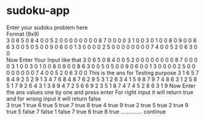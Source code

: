 # sudoku-app


Enter your sudoku problem here <br />
Format (9x9) <br />
 3 0 6 5 0 8 4 0 0 
 5 2 0 0 0 0 0 0 0 
 0 8 7 0 0 0 0 3 1 
 0 0 3 0 1 0 0 8 0 
 9 0 0 8 6 3 0 0 5 
 0 5 0 0 9 0 6 0 0 
 1 3 0 0 0 0 2 5 0 
 0 0 0 0 0 0 0 7 4 
 0 0 5 2 0 6 3 0 0  
Now Enter Your Input like that 
3 0 6 5 0 8 4 0 0
5 2 0 0 0 0 0 0 0
0 8 7 0 0 0 0 3 1
0 0 3 0 1 0 0 8 0
9 0 0 8 6 3 0 0 5
0 5 0 0 9 0 6 0 0
1 3 0 0 0 0 2 5 0
0 0 0 0 0 0 0 7 4
0 0 5 2 0 6 3 0 0
This is the ans for Testing purpose
3 1 6 5 7 8 4 9 2 
5 2 9 1 3 4 7 6 8 
4 8 7 6 2 9 5 3 1 
2 6 3 4 1 5 9 8 7 
9 7 4 8 6 3 1 2 5 
8 5 1 7 9 2 6 4 3 
1 3 8 9 4 7 2 5 6 
6 9 2 3 5 1 8 7 4 
7 4 5 2 8 6 3 1 9 
Now Enter the ans values one by one and press enter 
For right input it will return true and for wrong input it will return false  
3
true
1
true
6
true
5
true
7
true
8
true
4
true
9
true
2
true
5
true
2
true
9
true
5
false
7
false
1
false
7
true
6
true
8
true
.............. continue

